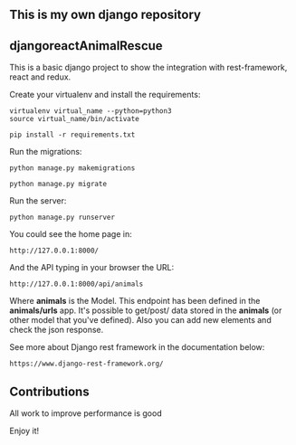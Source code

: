 This is my own django repository
------------------------

djangoreactAnimalRescue
------------------------
This is a basic django project to show the integration with rest-framework, react and redux.

Create your virtualenv and install the requirements:

	virtualenv virtual_name --python=python3
	source virtual_name/bin/activate

	pip install -r requirements.txt

Run the migrations:

	python manage.py makemigrations

	python manage.py migrate

Run the server:

	python manage.py runserver

You could see the home page in:

	http://127.0.0.1:8000/

And the API typing in your browser the URL:

	http://127.0.0.1:8000/api/animals

Where **animals** is the Model. This endpoint has been defined in the **animals/urls** app. It's possible to get/post/ data stored in the **animals** (or other model that you've defined). Also you can add new elements and check the json response.

See more about Django rest framework in the documentation below:

	https://www.django-rest-framework.org/

Contributions
------------------------

All work to improve performance is good

Enjoy it!
